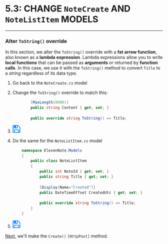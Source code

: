 # 5.3: CHANGE `NoteCreate` AND `NoteListItem` MODELS
---
### Alter `ToString()` override
In this section, we alter the `ToString()` override with a **fat arrow function**, also known as a **lambda expression**. Lambda expressions allow you to write **local functions** that can be passed as **arguments** or returned by **function calls**. In this case, we use it with the `ToString()` method to convert `Title` to a *string* regardless of its data type.

1. Go back to the `NoteCreate.cs` model
2. Change the `ToString()` override to match this:
    ```cs
            [MaxLength(8000)]
            public string Content { get; set; }  

            public override string ToString() => Title;  
    ```
3. ![Save](../assets/font-awesome-save.png)
4. Do the same for the `NoteListItem.cs` model

    ```cs
        namespace ElevenNote.Models
        {
            public class NoteListItem
            {
                public int NoteId { get; set; }
                public string Title { get; set; }    
    
                [Display(Name="Created")]
                public DateTimeOffset CreatedUtc { get; set; }

                public override string ToString() => Title;
            }
        }
    ```
5. ![Save](../assets/font-awesome-save.png)

[Next,](5.4-CreatePost.md) we'll make the `Create()` `[HttpPost]` method.
